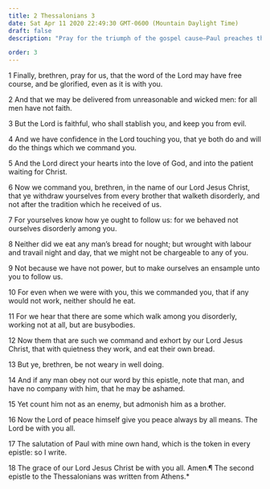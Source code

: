 ```yaml
---
title: 2 Thessalonians 3
date: Sat Apr 11 2020 22:49:30 GMT-0600 (Mountain Daylight Time)
draft: false
description: "Pray for the triumph of the gospel cause—Paul preaches the gospel of work—Be not weary in well-doing."

order: 3
---
```

    
1 Finally, brethren, pray for us, that the word of the Lord may have free course, and be glorified, even as it is with you.

2 And that we may be delivered from unreasonable and wicked men: for all men have not faith.

3 But the Lord is faithful, who shall stablish you, and keep you from evil.

4 And we have confidence in the Lord touching you, that ye both do and will do the things which we command you.

5 And the Lord direct your hearts into the love of God, and into the patient waiting for Christ.

6 Now we command you, brethren, in the name of our Lord Jesus Christ, that ye withdraw yourselves from every brother that walketh disorderly, and not after the tradition which he received of us.

7 For yourselves know how ye ought to follow us: for we behaved not ourselves disorderly among you.

8 Neither did we eat any man’s bread for nought; but wrought with labour and travail night and day, that we might not be chargeable to any of you.

9 Not because we have not power, but to make ourselves an ensample unto you to follow us.

10 For even when we were with you, this we commanded you, that if any would not work, neither should he eat.

11 For we hear that there are some which walk among you disorderly, working not at all, but are busybodies.

12 Now them that are such we command and exhort by our Lord Jesus Christ, that with quietness they work, and eat their own bread.

13 But ye, brethren, be not weary in well doing.

14 And if any man obey not our word by this epistle, note that man, and have no company with him, that he may be ashamed.

15 Yet count him not as an enemy, but admonish him as a brother.

16 Now the Lord of peace himself give you peace always by all means. The Lord be with you all.

17 The salutation of Paul with mine own hand, which is the token in every epistle: so I write.

18 The grace of our Lord Jesus Christ be with you all. Amen.¶ The second epistle to the Thessalonians was written from Athens.\*
